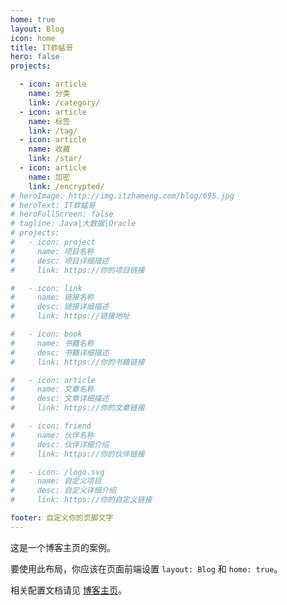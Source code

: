 ```yaml
---
home: true
layout: Blog
icon: home
title: IT蚱蜢哥
hero: false
projects:

  - icon: article
    name: 分类
    link: /category/
  - icon: article
    name: 标签
    link: /tag/
  - icon: article
    name: 收藏
    link: /star/
  - icon: article
    name: 加密
    link: /encrypted/
# heroImage: http://img.itzhameng.com/blog/695.jpg
# heroText: IT蚱蜢哥
# heroFullScreen: false
# tagline: Java|大数据|Oracle
# projects:
#   - icon: project
#     name: 项目名称
#     desc: 项目详细描述
#     link: https://你的项目链接

#   - icon: link
#     name: 链接名称
#     desc: 链接详细描述
#     link: https://链接地址

#   - icon: book
#     name: 书籍名称
#     desc: 书籍详细描述
#     link: https://你的书籍链接

#   - icon: article
#     name: 文章名称
#     desc: 文章详细描述
#     link: https://你的文章链接

#   - icon: friend
#     name: 伙伴名称
#     desc: 伙伴详细介绍
#     link: https://你的伙伴链接

#   - icon: /logo.svg
#     name: 自定义项目
#     desc: 自定义详细介绍
#     link: https://你的自定义链接

footer: 自定义你的页脚文字
---
```


这是一个博客主页的案例。

要使用此布局，你应该在页面前端设置 `layout: Blog` 和 `home: true`。

相关配置文档请见 [博客主页](https://vuepress-theme-hope.github.io/v2/zh/guide/blog/home/)。
